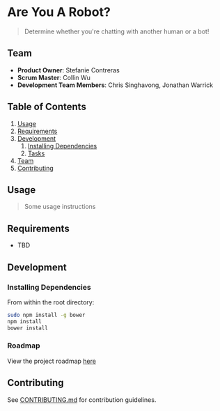 # Are You A Robot?

> Determine whether you're chatting with another human or a bot!

## Team

  - __Product Owner__: Stefanie Contreras
  - __Scrum Master__: Collin Wu
  - __Development Team Members__: Chris Singhavong, Jonathan Warrick

## Table of Contents

1. [Usage](#Usage)
1. [Requirements](#requirements)
1. [Development](#development)
    1. [Installing Dependencies](#installing-dependencies)
    1. [Tasks](#tasks)
1. [Team](#team)
1. [Contributing](#contributing)

## Usage

> Some usage instructions

## Requirements

- TBD

## Development

### Installing Dependencies

From within the root directory:

```sh
sudo npm install -g bower
npm install
bower install
```

### Roadmap

View the project roadmap [here](LINK_TO_PROJECT_ISSUES)


## Contributing

See [CONTRIBUTING.md](CONTRIBUTING.md) for contribution guidelines.

